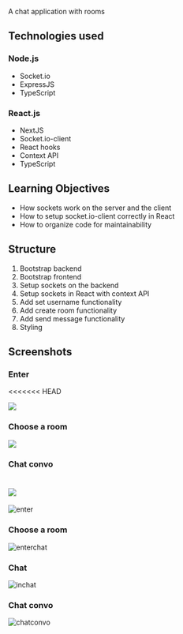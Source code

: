 
A chat application with rooms

## Technologies used

### Node.js

- Socket.io
- ExpressJS
- TypeScript

### React.js

- NextJS
- Socket.io-client
- React hooks
- Context API
- TypeScript

## Learning Objectives

- How sockets work on the server and the client
- How to setup socket.io-client correctly in React
- How to organize code for maintainability

## Structure

1. Bootstrap backend
2. Bootstrap frontend
3. Setup sockets on the backend
4. Setup sockets in React with context API
5. Add set username functionality
6. Add create room functionality
7. Add send message functionality
8. Styling

## Screenshots

### Enter
<<<<<<< HEAD

![](./enter.png)

### Choose a room

![](./enterchat.png)

### Chat convo

![](./chatconvo.png)
=======
![enter](https://user-images.githubusercontent.com/70171772/234981351-c2e0fceb-7203-4303-8d56-9c4b5937b738.png)

### Choose a room
![enterchat](https://user-images.githubusercontent.com/70171772/234981400-7fc3b800-7a58-41f3-a833-6a33982b94f1.png)

### Chat
![inchat](https://user-images.githubusercontent.com/70171772/234981579-f2a7cf0f-0d80-4001-a19b-14c0db7ff79e.png)

### Chat convo
![chatconvo](https://user-images.githubusercontent.com/70171772/234981430-91119129-5ab2-4c49-aa2e-35facd6f14f3.png)

